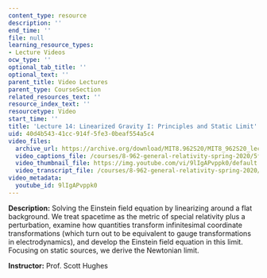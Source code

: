 ```yaml
---
content_type: resource
description: ''
end_time: ''
file: null
learning_resource_types:
- Lecture Videos
ocw_type: ''
optional_tab_title: ''
optional_text: ''
parent_title: Video Lectures
parent_type: CourseSection
related_resources_text: ''
resource_index_text: ''
resourcetype: Video
start_time: ''
title: 'Lecture 14: Linearized Gravity I: Principles and Static Limit'
uid: 40d4b543-41cc-914f-5fe3-0beaf554a5c4
video_files:
  archive_url: https://archive.org/download/MIT8.962S20/MIT8_962S20_lec14_300k.mp4
  video_captions_file: /courses/8-962-general-relativity-spring-2020/5ff2c5cf93975c83808cc095ed5a8a09_9lIgAPvppk0.vtt
  video_thumbnail_file: https://img.youtube.com/vi/9lIgAPvppk0/default.jpg
  video_transcript_file: /courses/8-962-general-relativity-spring-2020/7395ae025351f820f17dd472b416c76d_9lIgAPvppk0.pdf
video_metadata:
  youtube_id: 9lIgAPvppk0
---
```


**Description:** Solving the Einstein field equation by linearizing around a flat background. We treat spacetime as the metric of special relativity plus a perturbation, examine how quantities transform infinitesimal coordinate transformations (which turn out to be equivalent to gauge transformations in electrodynamics), and develop the Einstein field equation in this limit. Focusing on static sources, we derive the Newtonian limit.

**Instructor:** Prof. Scott Hughes



